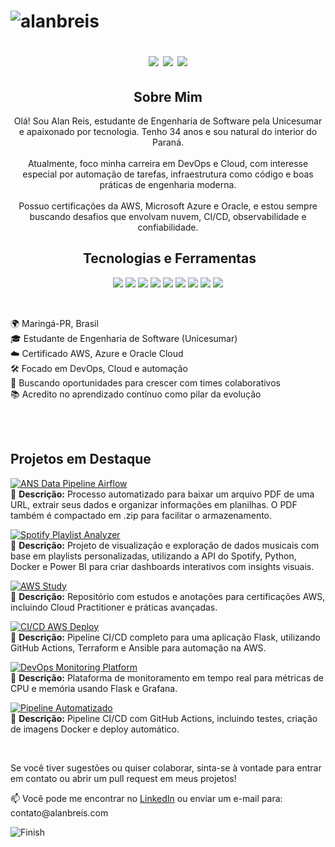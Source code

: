 <h1 align="center">
  <p align="left"> 
    <img src="https://komarev.com/ghpvc/?username=alanbreis&label=Profile%20views&color=0e75b6&style=flat" alt="alanbreis" /> 
  </p>
  <img src="https://img.shields.io/badge/AWS%20Cloud%20Practitioner-232F3E?style=for-the-badge&logo=amazonaws&logoColor=white">
  <img src="https://img.shields.io/badge/Azure%20Fundamentals-0078D4?style=for-the-badge&logo=microsoftazure&logoColor=white">
  <img src="https://img.shields.io/badge/Oracle%20Cloud%20Certified-F80000?style=for-the-badge&logo=oracle&logoColor=white">
</h1>

<h2 align="center"> Sobre Mim</h2>
<p align="center">
  Olá! Sou Alan Reis, estudante de Engenharia de Software pela Unicesumar e apaixonado por tecnologia. Tenho 34 anos e sou natural do interior do Paraná.
  <br><br>
  Atualmente, foco minha carreira em DevOps e Cloud, com interesse especial por automação de tarefas, infraestrutura como código e boas práticas de engenharia moderna.
  <br><br>
  Possuo certificações da AWS, Microsoft Azure e Oracle, e estou sempre buscando desafios que envolvam nuvem, CI/CD, observabilidade e confiabilidade.
  <br>
</p>

<h2 align="center">️ Tecnologias e Ferramentas</h2>
<p align="center">
  <img src="https://img.shields.io/badge/Python-3776AB?style=for-the-badge&logo=python&logoColor=white">
  <img src="https://img.shields.io/badge/Apache%20Airflow-0078D4?style=for-the-badge&logo=apache-airflow&logoColor=white">
  <img src="https://img.shields.io/badge/Apache%20Spark-E25A1C?style=for-the-badge&logo=apache-spark&logoColor=white">
  <img src="https://img.shields.io/badge/SQL-4169E1?style=for-the-badge&logo=postgresql&logoColor=white">
  <img src="https://img.shields.io/badge/AWS-232F3E?style=for-the-badge&logo=amazonaws&logoColor=white">
  <img src="https://img.shields.io/badge/Azure-0078D4?style=for-the-badge&logo=microsoftazure&logoColor=white">
  <img src="https://img.shields.io/badge/Docker-2496ED?style=for-the-badge&logo=docker&logoColor=white">
  <img src="https://img.shields.io/badge/Terraform-7B42BC?style=for-the-badge&logo=terraform&logoColor=white">
  <img src="https://img.shields.io/badge/Power%20BI-F2C811?style=for-the-badge&logo=powerbi&logoColor=white">
</p>




<br>

<p align="left">
  🌍 Maringá-PR, Brasil<br>
  🎓 Estudante de Engenharia de Software (Unicesumar)<br>
  ☁️ Certificado AWS, Azure e Oracle Cloud<br>
  🛠️ Focado em DevOps, Cloud e automação<br>
  🚀 Buscando oportunidades para crescer com times colaborativos<br>
  📚 Acredito no aprendizado contínuo como pilar da evolução
</p>

<br>


<br>


##  Projetos em Destaque


[![ANS Data Pipeline Airflow](https://img.shields.io/badge/ANS%20Data%20Pipeline%20Airflow-017CEE?style=for-the-badge&logo=apacheairflow&logoColor=white)](https://github.com/AlanBReis/ans-data-pipeline-airflow)  
📌 **Descrição:** Processo automatizado para baixar um arquivo PDF de uma URL, extrair seus dados e organizar informações em planilhas. O PDF também é compactado em .zip para facilitar o armazenamento. 

[![Spotify Playlist Analyzer](https://img.shields.io/badge/Spotify%20Playlist%20Analyzer-1DB954?style=for-the-badge&logo=spotify&logoColor=white)](https://github.com/AlanBReis/spotify-data-analysis)  
📌 **Descrição:** Projeto de visualização e exploração de dados musicais com base em playlists personalizadas, utilizando a API do Spotify, Python, Docker e Power BI para criar dashboards interativos com insights visuais.


[![AWS Study](https://img.shields.io/badge/AWS%20Study-FF9900?style=for-the-badge&logo=amazonaws&logoColor=white)](https://github.com/AlanBReis/aws-study)  
📌 **Descrição:** Repositório com estudos e anotações para certificações AWS, incluindo Cloud Practitioner e práticas avançadas.  

[![CI/CD AWS Deploy](https://img.shields.io/badge/CI/CD%20AWS%20Deploy-24292e?style=for-the-badge&logo=github&logoColor=white)](https://github.com/AlanBReis/ci-cd-aws-deploy)  
📌 **Descrição:** Pipeline CI/CD completo para uma aplicação Flask, utilizando GitHub Actions, Terraform e Ansible para automação na AWS.  

[![DevOps Monitoring Platform](https://img.shields.io/badge/DevOps%20Monitoring%20Platform-249EF7?style=for-the-badge&logo=grafana&logoColor=white)](https://github.com/AlanBReis/devops-monitoring-platform)  
📌 **Descrição:** Plataforma de monitoramento em tempo real para métricas de CPU e memória usando Flask e Grafana.  

[![Pipeline Automatizado](https://img.shields.io/badge/Pipeline%20Automatizado-0061A5?style=for-the-badge&logo=githubactions&logoColor=white)](https://github.com/AlanBReis/pipeline-automatizado)  
📌 **Descrição:** Pipeline CI/CD com GitHub Actions, incluindo testes, criação de imagens Docker e deploy automático.  



<br>

<p align="left">
  Se você tiver sugestões ou quiser colaborar, sinta-se à vontade para entrar em contato ou abrir um pull request em meus projetos!
  
</p>

<p align="left">
  📫 Você pode me encontrar no <a href="https://www.linkedin.com/in/alanbreis/">LinkedIn</a> ou enviar um e-mail para: contato@alanbreis.com
</p>


![Finish](https://github.com/user-attachments/assets/cc615144-f815-481a-b801-20b425c72fa9)







 
  
  

  



